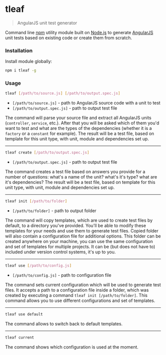 tleaf
===

> AngularJS unit test generator

Command line [npm](https://www.npmjs.com/) utility module built on [Node.js](https://nodejs.org/) to generate [AngularJS](https://angularjs.org/) unit tests based on existing code or create them from scratch.

### Installation

Install module globally:

```bash
npm i tleaf -g
```

### Usage

```bash
tleaf [/path/to/source.js] [/path/to/output.spec.js]
```

* `[/path/to/source.js]` - path to AngularJS source code with a unit to test
* `[/path/to/output.spec.js]` - path to output test file

The command will parse your source file and extract all AngularJS units (`controller`, `service`, etc.). After that you will be asked which of them you'd want to test and what are the types of the dependencies (whether it is a `factory` or a `constant` for example). The result will be a test file, based on template for this unit type, with unit, module and dependencies set up.

***

```bash
tleaf create [/path/to/output.spec.js]
```

* `[/path/to/output.spec.js]` - path to output test file

The command creates a test file based on answers you provide for a number of questions: what's a name of the unit? what's it's type? what are it's dependencies? The result will be a test file, based on template for this unit type, with unit, module and dependencies set up.

***

```bash
tleaf init [/path/to/folder]
```

* `[/path/to/folder]` - path to output folder

The command will copy templates, which are used to create test files by default, to a directory you've provided. You'll be able to modify these templates for your needs and use them to generate test files. Copied folder will also contain a configuration file for additional options. This folder can be created anywhere on your machine, you can use the same configuration and set of templates for multiple projects. It can be (but does not have to) included under version control systems, it's up to you.

***

```bash
tleaf use [/path/to/config.js]
```

* `[/path/to/config.js]` - path to configuration file

The command sets current configuration which will be used to generate test files. It accepts a path to a configuration file inside a folder, which was created by executing a command `tleaf init [/path/to/folder]`. This command allows you to use different configurations and set of templates.

***

```bash
tleaf use default
```

  The command allows to switch back to default templates.

***

```bash
tleaf current
```

  The command shows which configuration is used at the moment.